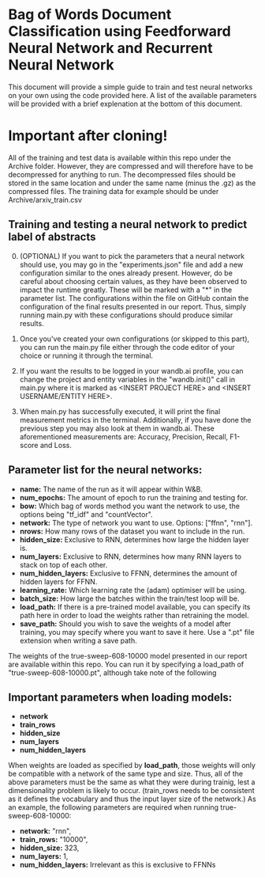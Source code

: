 # Bag of Words Document Classification using Feedforward Neural Network and Recurrent Neural Network

This document will provide a simple guide to train and test neural networks on your own using the code provided here. A list of the available parameters will be provided with a brief explenation at the bottom of this document.

# Important after cloning!

All of the training and test data is available within this repo under the Archive folder. However, they are compressed and will therefore have to be decompressed for anything to run. The decompressed files should be stored in the same location and under the same name (minus the .gz) as the compressed files. The training data for example should be under Archive/arxiv_train.csv

## Training and testing a neural network to predict label of abstracts

0. (OPTIONAL) If you want to pick the parameters that a neural network should use, you may go in the "experiments.json" file and add a new configuration similar to the ones already present. However, do be careful about choosing certain values, as they have been observed to impact the runtime greatly. These will be marked with a "*" in the parameter list. The configurations within the file on GitHub contain the configuration of the final results presented in our report. Thus, simply running main.py with these configurations should produce similar results. 

1. Once you've created your own configurations (or skipped to this part), you can run the main.py file either through the code editor of your choice or running it through the terminal.

2. If you want the results to be logged in your wandb.ai profile, you can change the project and entity variables in the "wandb.init()" call in main.py where it is marked as \<INSERT PROJECT HERE\> and \<INSERT USERNAME/ENTITY HERE\>. 

3. When main.py has successfully executed, it will print the final measurement metrics in the terminal. Additionally, if you have done the previous step you may also look at them in wandb.ai. These aforementioned measurements are: Accuracy, Precision, Recall, F1-score and Loss.

## Parameter list for the neural networks:

* **name:** The name of the run as it will appear within W&B.
* **num_epochs:** The amount of epoch to run the training and testing for.
* **bow:** Which bag of words method you want the network to use, the options being "tf_idf" and "countVector".
* **network:** The type of network you want to use. Options: ["ffnn", "rnn"].
* **nrows:** How many rows of the dataset you want to include in the run.
* **hidden_size:** Exclusive to RNN, determines how large the hidden layer is.
* **num_layers:** Exclusive to RNN, determines how many RNN layers to stack on top of each other.
* **num_hidden_layers:** Exclusive to FFNN, determines the amount of hidden layers for FFNN.
* **learning_rate:** Which learning rate the (adam) optimiser will be using.
* **batch_size:** How large the batches within the train/test loop will be.
* **load_path:** If there is a pre-trained model available, you can specify its path here in order to load the weights rather than retraining the model. 
* **save_path:** Should you wish to save the weights of a model after training, you may specify where you want to save it here. Use a ".pt" file extension when writing a save path.

The weights of the true-sweep-608-10000 model presented in our report are available within this repo. You can run it by specifying a load_path of "true-sweep-608-10000.pt", although take note of the following

## Important parameters when loading models:

* **network**
* **train_rows**
* **hidden_size**
* **num_layers**
* **num_hidden_layers**

When weights are loaded as specified by **load_path**, those weights will only be compatible with a network of the same type and size. Thus, all of the above parameters must be the same as what they were during trainig, lest a dimensionality problem is likely to occur. (train_rows needs to be consistent as it defines the vocabulary and thus the input layer size of the network.) As an example, the following parameters are required when running true-sweep-608-10000:

* **network:** "rnn",
* **train_rows:** "10000",
* **hidden_size:** 323,
* **num_layers:** 1,
* **num_hidden_layers:** Irrelevant as this is exclusive to FFNNs


